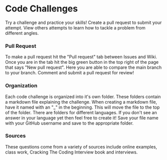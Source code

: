 # Code Challenges
<p>Try a challenge and practice your skills! Create a pull request to submit
your attempt. View others attempts to learn how to tackle a problem from different
angles.</p>

### Pull Request
<p>To make a pull request hit the "Pull request" tab between Issues and Wiki.
Once you are in the tab hit the big green button in the top right of the page
that says "New pull request". Here you are able to compare the main branch to
your branch. Comment and submit a pull request for review!</p>

### Organization
<p>Each code challenge is organized into it's own folder. These folders contain
a markdown file explaining the challenge. When creating a markdown file, have it
named with an "_" in the beginning. This will move the file to the top of the
folder. There are folders for different languages. If you don't see an answer
in your language yet then feel free to create it! Save your file name with your
GitHub username and save to the appropriate folder.</p>

### Sources
These questions come from a variety of sources include online examples, class work, Cracking The Coding Interview book and interviews. 
